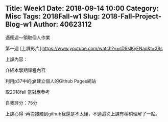 Title: Week1
Date: 2018-09-14 10:00
Category: Misc
Tags: 2018Fall-w1
Slug: 2018-Fall-Project-Blog-w1
Author: 40623112
--- 

適應週～領取個人作業

<!-- PELICAN_END_SUMMARY -->

第一週 
[上課影片]:https://www.youtube.com/watch?v=sD9slKyFNao&t=38s


上課內容：

介紹本學期課程內容 

利用p37中的git建立個人的Github Pages網站

取2018fall 當對應參考

自我評分：75分

上課心得 :再次接觸到github我還是不太懂，不過這次上課有稍稍理解了一點。